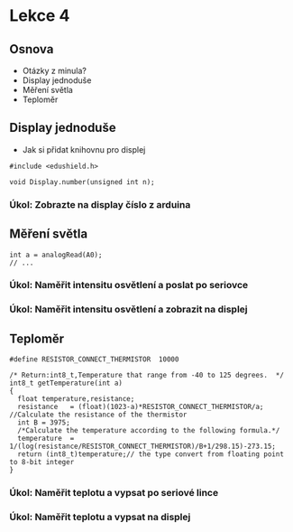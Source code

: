 # Lekce 4

## Osnova

- Otázky z minula?
- Display jednoduše
- Měření světla
- Teploměr

## Display jednoduše

 - Jak si přidat knihovnu pro displej

```Arduino
#include <edushield.h>

void Display.number(unsigned int n);
```

### Úkol: Zobrazte na display číslo z arduina

## Měření světla

```Arduino
int a = analogRead(A0);
// ...
```

### Úkol: Naměřit intensitu osvětlení a poslat po seriovce
### Úkol: Naměřit intensitu osvětlení a zobrazit na displej

## Teploměr

```Arduino
#define RESISTOR_CONNECT_THERMISTOR  10000

/* Return:int8_t,Temperature that range from -40 to 125 degrees.  */
int8_t getTemperature(int a)
{
  float temperature,resistance;
  resistance   = (float)(1023-a)*RESISTOR_CONNECT_THERMISTOR/a; //Calculate the resistance of the thermistor
  int B = 3975;
  /*Calculate the temperature according to the following formula.*/
  temperature  = 1/(log(resistance/RESISTOR_CONNECT_THERMISTOR)/B+1/298.15)-273.15;
  return (int8_t)temperature;// the type convert from floating point to 8-bit integer
}
```

### Úkol: Naměřit teplotu a vypsat po seriové lince
### Úkol: Naměřit teplotu a vypsat na displej
